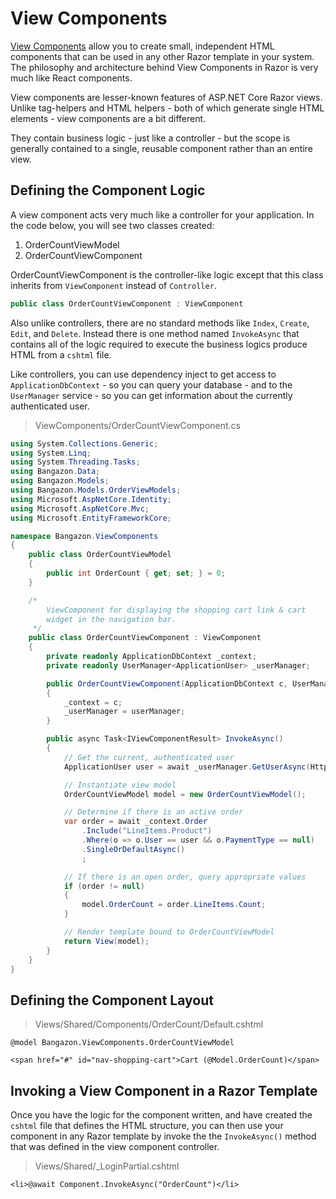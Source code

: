 # View Components

[View Components](https://docs.microsoft.com/en-us/aspnet/core/mvc/views/view-components) allow you to create small, independent HTML components that can be used in any other Razor template in your system. The philosophy and architecture behind View Components in Razor is very much like React components.

View components are lesser-known features of ASP.NET Core Razor views. Unlike tag-helpers and HTML helpers - both of which generate single HTML elements - view components are a bit different.

They contain business logic - just like a controller - but the scope is generally contained to a single, reusable component rather than an entire view.

## Defining the Component Logic

A view component acts very much like a controller for your application. In the code below, you will see two classes created:

1. OrderCountViewModel
1. OrderCountViewComponent

OrderCountViewComponent is the controller-like logic except that this class inherits from `ViewComponent` instead of `Controller`.

```cs
public class OrderCountViewComponent : ViewComponent
```

Also unlike controllers, there are no standard methods like `Index`, `Create`, `Edit`, and `Delete`. Instead there is one method named `InvokeAsync` that contains all of the logic required to execute the business logics produce HTML from a `cshtml` file.

Like controllers, you can use dependency inject to get access to `ApplicationDbContext` - so you can query your database - and to the `UserManager` service - so you can get information about the currently authenticated user.

> ViewComponents/OrderCountViewComponent.cs

```cs
using System.Collections.Generic;
using System.Linq;
using System.Threading.Tasks;
using Bangazon.Data;
using Bangazon.Models;
using Bangazon.Models.OrderViewModels;
using Microsoft.AspNetCore.Identity;
using Microsoft.AspNetCore.Mvc;
using Microsoft.EntityFrameworkCore;

namespace Bangazon.ViewComponents
{
    public class OrderCountViewModel
    {
        public int OrderCount { get; set; } = 0;
    }

    /*
        ViewComponent for displaying the shopping cart link & cart
        widget in the navigation bar.
     */
    public class OrderCountViewComponent : ViewComponent
    {
        private readonly ApplicationDbContext _context;
        private readonly UserManager<ApplicationUser> _userManager;

        public OrderCountViewComponent(ApplicationDbContext c, UserManager<ApplicationUser> userManager)
        {
            _context = c;
            _userManager = userManager;
        }

        public async Task<IViewComponentResult> InvokeAsync()
        {
            // Get the current, authenticated user
            ApplicationUser user = await _userManager.GetUserAsync(HttpContext.User);

            // Instantiate view model
            OrderCountViewModel model = new OrderCountViewModel();

            // Determine if there is an active order
            var order = await _context.Order
                .Include("LineItems.Product")
                .Where(o => o.User == user && o.PaymentType == null)
                .SingleOrDefaultAsync()
                ;

            // If there is an open order, query appropriate values
            if (order != null)
            {
                model.OrderCount = order.LineItems.Count;
            }

            // Render template bound to OrderCountViewModel
            return View(model);
        }
    }
}
```


## Defining the Component Layout

> Views/Shared/Components/OrderCount/Default.cshtml

```html+razor
@model Bangazon.ViewComponents.OrderCountViewModel

<span href="#" id="nav-shopping-cart">Cart (@Model.OrderCount)</span>
```

## Invoking a View Component in a Razor Template

Once you have the logic for the component written, and have created the `cshtml` file that defines the HTML structure, you can then use your component in any Razor template by invoke the the `InvokeAsync()` method that was defined in the view component controller.

> Views/Shared/_LoginPartial.cshtml

```html+razor
<li>@await Component.InvokeAsync("OrderCount")</li>
```
